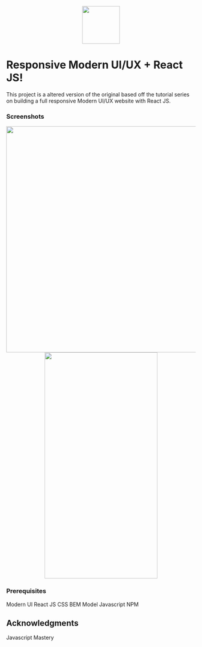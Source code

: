 <p align="center">
<img src="https://external-content.duckduckgo.com/iu/?u=https%3A%2F%2Fupload.wikimedia.org%2Fwikipedia%2Fcommons%2Fthumb%2Fa%2Fa7%2FReact-icon.svg%2F1200px-React-icon.svg.png&f=1&nofb=1" height="100" width="100">

</p>

# Responsive Modern UI/UX + React JS!

This project is a altered version of the original based off the tutorial series on building a full responsive Modern UI/UX website with React JS.

### Screenshots

<p align="center">
<img src="https://github.com/gdavisiv/InterWeb_jsm/blob/main/GPT3-FullScreen.gif"height="600">
<img src="https://github.com/gdavisiv/InterWeb_jsm/blob/main/GPT3-MobileView.gif" height="600" width="300">
</p>

### Prerequisites

Modern UI
React JS
CSS BEM Model
Javascript
NPM



## Acknowledgments

Javascript Mastery
